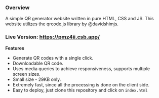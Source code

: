 ### Overview
A simple QR generator website written in pure HTML, CSS and JS. This website utilizes the qrcode.js library by @davidshimjs. 

### Live Version: https://pmz4ii.csb.app/

**Features**

 - Generate QR codes with a single click. 
 - Downloadable QR code.
 - Uses media queries to achieve responsiveness, supports multiple screen sizes. 
 - Small size - 29KB only.
 - Extremely fast, since all the processing is done on the client side. 
 - Easy to deploy, just clone this repository and click on `index.html` 
